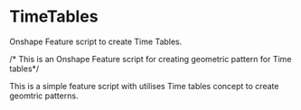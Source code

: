 # TimeTables
Onshape Feature script to create Time Tables.

/* This is an Onshape Feature script for creating geometric pattern for Time tables*/

This is a simple feature script with utilises Time tables concept to create geomtric patterns.
